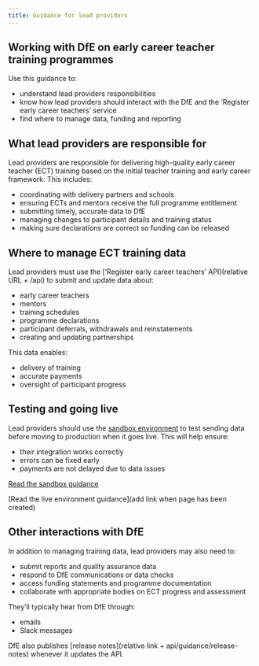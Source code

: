```yaml
---
title: Guidance for lead providers 
---
```


## Working with DfE on early career teacher training programmes 

Use this guidance to: 

* understand lead providers responsibilities
* know how lead providers should interact with the DfE and the ‘Register early career teachers’ service
* find where to manage data, funding and reporting 

## What lead providers are responsible for 

Lead providers are responsible for delivering high-quality early career teacher (ECT) training based on the initial teacher training and early career framework. This includes: 

* coordinating with delivery partners and schools
* ensuring ECTs and mentors receive the full programme entitlement
* submitting timely, accurate data to DfE
* managing changes to participant details and training status
* making sure declarations are correct so funding can be released 

## Where to manage ECT training data 

Lead providers must use the [‘Register early career teachers’ API](relative URL + /api) to submit and update data about: 

* early career teachers
* mentors
* training schedules
* programme declarations
* participant deferrals, withdrawals and reinstatements
* creating and updating partnerships

This data enables: 

* delivery of training
* accurate payments
* oversight of participant progress 

## Testing and going live 

Lead providers should use the [sandbox environment](https://sandbox.register-early-career-teachers.education.gov.uk/api) to test sending data before moving to production when it goes live. This will help ensure: 

* their integration works correctly
* errors can be fixed early
* payments are not delayed due to data issues 

[Read the sandbox guidance](https://sandbox.register-early-career-teachers.education.gov.uk/api/guidance/sandbox) 

[Read the live environment guidance](add link when page has been created) 

## Other interactions with DfE 

In addition to managing training data, lead providers may also need to: 

* submit reports and quality assurance data
* respond to DfE communications or data checks
* access funding statements and programme documentation
* collaborate with appropriate bodies on ECT progress and assessment 

They’ll typically hear from DfE through: 

* emails
* Slack messages 

DfE also publishes [release notes](relative link + api/guidance/release-notes) whenever it updates the API.  
